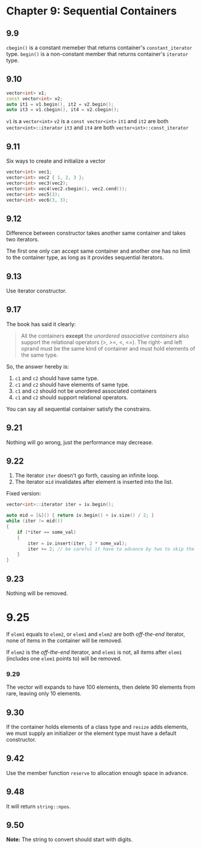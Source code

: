 # Chapter 9: Sequential Containers

## 9.9

`cbegin()` is a constant memeber that returns container's `constant_iterator` type.
`begin()` is a non-constant member that returns container's `iterator` type.

## 9.10

```C++
vector<int> v1;
const vector<int> v2;
auto it1 = v1.begin(), it2 = v2.begin();
auto it3 = v1.cbegin(), it4 = v2.cbegin();
```

`v1` is a `vector<int>`
`v2` is a `const vector<int>`
`it1` and `it2` are both `vector<int>::iterator`
`it3` and `it4` are both `vector<int>::const_iterator`

## 9.11
Six ways to create and initialize a vector

```C++
vector<int> vec1;
vector<int> vec2 { 1, 2, 3 };
vector<int> vec3(vec2);
vector<int> vec4(vec2.cbegin(), vec2.cend());
vector<int> vec5(3);
vector<int> vec6(3, 3);
```

## 9.12

Difference between constructor takes another same container and takes two iterators.

The first one only can accept same container and another one has no limit to the container type, as long as it provides sequential iterators.

## 9.13

Use iterator constructor.

## 9.17

The book has said it clearly:

> All the containers **except** the *unordered associative containers* also support the relational operators (>, >=, <, <=). The right- and left
> oprand must be the same kind of container and must hold elements of the same type.

So, the answer hereby is:

1. `c1` and `c2` should have same type.
2. `c1` and `c2` should have elements of same type.
3. `c1` and `c2` should not be unordered associated containers
4. `c1` and `c2` should support relational operators.

You can say all sequential container satisfy the constrains.

## 9.21

Nothing will go wrong, just the performance may decrease.

## 9.22

1. The iterator `iter` doesn't go forth, causing an infinite loop.
2. The iterator `mid` invalidates after element is inserted into the list.

Fixed version:

```C++
vector<int>::iterator iter = iv.begin();

auto mid = [&]() { return iv.begin() + iv.size() / 2; }
while (iter != mid())
{
    if (*iter == some_val)
    {
        iter = iv.insert(iter, 2 * some_val);
        iter += 2; // be careful it have to advance by two to skip the newly inserted item.
    }
}
```

## 9.23

Nothing will be removed.

# 9.25

If `elem1` equals to `elem2`, or `elem1` and `elem2` are both *off-the-end* iterator, none of items in the container will be removed.

If `elem2` is the *off-the-end* iterator, and `elem1` is not, all items after `elem1` (includes one `elem1` points to) will be removed.

### 9.29

The vector will expands to have 100 elements, then delete 90 elements from rare, leaving only 10 elements.

## 9.30

If the container holds elements of a class type and `resize` adds elements, we must supply an initializer or the element
type must have a default constructor.


## 9.42

Use the member function `reserve` to allocation enough space in advance.

## 9.48

It will return `string::npos`.


## 9.50

**Note:** The string to convert should start with digits.